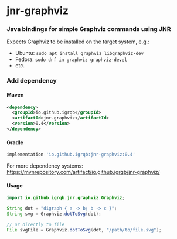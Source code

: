 # jnr-graphviz
### Java bindings for simple Graphviz commands using JNR

Expects Graphviz to be installed on the target system, e.g.:

* Ubuntu: `sudo apt install graphviz libgraphviz-dev`
* Fedora: `sudo dnf in graphviz graphviz-devel`
* etc.

### Add dependency

#### Maven

```xml
<dependency>
  <groupId>io.github.igrqb</groupId>
  <artifactId>jnr-graphviz</artifactId>
  <version>0.4</version>
</dependency>
```

#### Gradle

```groovy
implementation 'io.github.igrqb:jnr-graphviz:0.4'
```

For more dependency systems: https://mvnrepository.com/artifact/io.github.igrqb/jnr-graphviz/


#### Usage

```java
import io.github.igrqb.jnr.graphviz.Graphviz;

String dot = "digraph { a -> b; b -> c }";
String svg = Graphviz.dotToSvg(dot);

// or directly to file
File svgFile = Graphviz.dotToSvg(dot, "/path/to/file.svg");
```

